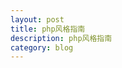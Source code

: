 ```yaml
---
layout: post
title: php风格指南
description: php风格指南
category: blog
---
```






[Green Apple]:    http://joenali.github.io  "Green Apple"
